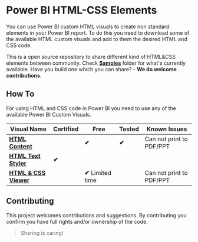 # Power BI HTML-CSS Elements

You can use Power BI custom HTML visuals to create non standard elements in your Power BI report. To do this you need to download some of the available HTML custom visuals and add to them the desired HTML and CSS code. 

This is a open source repository to share different kind of HTML&CSS elements between community. Check [**Samples**](./HTML-CSS) folder for what's currently available. Have you build one which you can share? - **We do welcome contributions**.

## How To

For using HTML and CSS code in Power BI you need to use any of the available Power BI Custom Visuals.

|Visual Name|Certified|Free|Tested|Known Issues|
|-----------|-----------|-----------|-----------|-----------|
|[**HTML Content**](https://appsource.microsoft.com/en-us/product/power-bi-visuals/WA200001930?tab=Overview)| |**✔**|**✔**|Can not print to PDF/PPT
|[**HTML Text Styler**](https://appsource.microsoft.com/en-us/product/power-bi-visuals/WA200002071?tab=Overview)|**✔**||
|[**HTML & CSS Viewer**](https://appsource.microsoft.com/en-us/product/power-bi-visuals/kteamsolutionsgmbh1585769979285.htmlcssjsviewer?tab=Overview)| | **✔** Limited time| | Can not print to PDF/PPT


## Contributing

This project welcomes contributions and suggestions. By contributing you confirm you have full rights and/or ownership of the code. 

> Sharing is caring!
